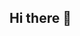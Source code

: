 ## Hi there 👋

<!--
**jsharma81/jsharma81** is a ✨ _special_ ✨ repository because its `README.md` (this file) appears on your GitHub profile.

Full Name: Jai Sharma
OPS445 Section: NCC

Here are some ideas to get you started:

- 🔭 I’m currently working on ...
- 🌱 I’m currently learning ...
- 👯 I’m looking to collaborate on ...
- 🤔 I’m looking for help with ...
- 💬 Ask me about ...
- 📫 How to reach me: ...
- 😄 Pronouns: ...
- ⚡ Fun fact: ...
-->
